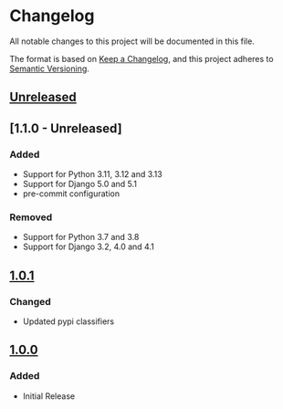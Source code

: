 # Changelog
All notable changes to this project will be documented in this file.

The format is based on [Keep a Changelog](https://keepachangelog.com/en/1.0.0/),
and this project adheres to [Semantic Versioning](https://semver.org/spec/v2.0.0.html).

## [Unreleased]
## [1.1.0 - Unreleased]
### Added
- Support for Python 3.11, 3.12 and 3.13
- Support for Django 5.0 and 5.1
- pre-commit configuration

### Removed
- Support for Python 3.7 and 3.8
- Support for Django 3.2, 4.0 and 4.1

## [1.0.1]
### Changed
- Updated pypi classifiers

## [1.0.0]
### Added
- Initial Release

[Unreleased]: https://github.com/anexia/django-model-prefix/compare/v1.0.1...HEAD
[1.0.1]: https://pypi.org/project/django-model-prefix/1.0.1/
[1.0.0]: https://pypi.org/project/django-model-prefix/1.0.0/
